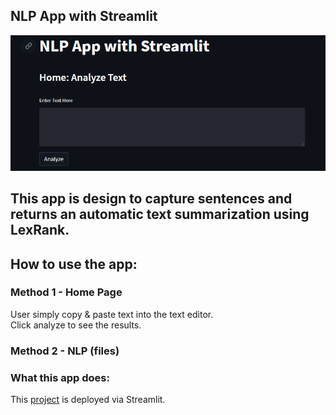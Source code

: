## NLP App with Streamlit

![](https://github.com/MHidayatz/StreamLit/blob/main/Visuals/00_Main.PNG)

## This app is design to capture sentences and returns an automatic text summarization using LexRank.

## How to use the app:

### Method 1 - Home Page
User simply copy & paste text into the text editor. 
<br> Click analyze to see the results.

### Method 2 - NLP (files) 


### What this app does: 




This [project](https://mhidayatz-streamlit-app-h1htjm.streamlitapp.com/) is deployed via Streamlit.
 
